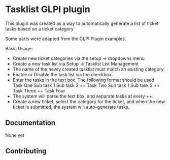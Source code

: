 # Tasklist GLPI plugin

This plugin was created as a way to automatically generate a list of ticket tasks based on a ticket category

Some parts were adapted from the GLPI Plugin examples.

Basic Usage:
 * Create new ticket categories via the setup -> dropdowns menu
 * Create a new task list via Setup -> Tasklist List Management
 * The name of the newly created tasklist must match an existing category
 * Enable or Disable the task list via the checkbox.
 * Enter the tasks in the text box.  The following format should be used
	Task One
	  Sub task 1
	  Sub task 2
	++
	Task Two
	  Sub task 1
	  Sub task 2
	++
	Task Three
	++
	Task Four
 * The system will parse the text box, and separate tasks at every ++.
 * Create a new ticket, select the category for the ticket, and when the new ticket is 
	submitted, the system will auto-generate tasks.

## Documentation

None yet

## Contributing



